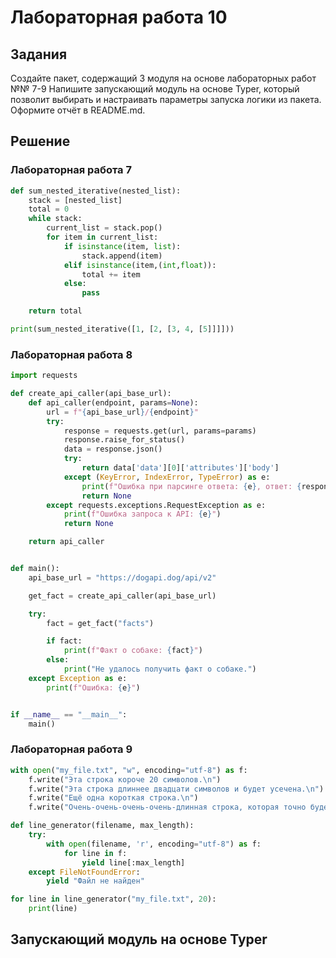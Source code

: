# Лабораторная работа 10
## Задания 
Создайте пакет, содержащий 3 модуля на основе лабораторных работ №№ 7-9
Напишите запускающий модуль на основе Typer, который позволит выбирать и настраивать параметры запуска логики из пакета.
Оформите отчёт в README.md. 
## Решение
### Лабораторная работа 7
```py
def sum_nested_iterative(nested_list):
    stack = [nested_list]
    total = 0
    while stack:
        current_list = stack.pop()
        for item in current_list:
            if isinstance(item, list):
                stack.append(item)
            elif isinstance(item,(int,float)):
                total += item
            else:
                pass

    return total

print(sum_nested_iterative([1, [2, [3, 4, [5]]]]))
```
### Лабораторная работа 8
```py
import requests

def create_api_caller(api_base_url):
    def api_caller(endpoint, params=None):
        url = f"{api_base_url}/{endpoint}"
        try:
            response = requests.get(url, params=params)
            response.raise_for_status()
            data = response.json()
            try:
                return data['data'][0]['attributes']['body']
            except (KeyError, IndexError, TypeError) as e:
                print(f"Ошибка при парсинге ответа: {e}, ответ: {response.text}")
                return None
        except requests.exceptions.RequestException as e:
            print(f"Ошибка запроса к API: {e}")
            return None

    return api_caller


def main():
    api_base_url = "https://dogapi.dog/api/v2"

    get_fact = create_api_caller(api_base_url)

    try:
        fact = get_fact("facts")

        if fact:
            print(f"Факт о собаке: {fact}")
        else:
            print("Не удалось получить факт о собаке.")
    except Exception as e:
        print(f"Ошибка: {e}")


if __name__ == "__main__":
    main()
```
### Лабораторная работа 9
```py
with open("my_file.txt", "w", encoding="utf-8") as f:
    f.write("Эта строка короче 20 символов.\n")
    f.write("Эта строка длиннее двадцати символов и будет усечена.\n")
    f.write("Ещё одна короткая строка.\n")
    f.write("Очень-очень-очень-очень-длинная строка, которая точно будет усечена.\n")

def line_generator(filename, max_length):
    try:
        with open(filename, 'r', encoding="utf-8") as f: 
            for line in f:
                yield line[:max_length] 
    except FileNotFoundError:
        yield "Файл не найден"

for line in line_generator("my_file.txt", 20):
    print(line)
```
## Запускающий модуль на основе Typer
